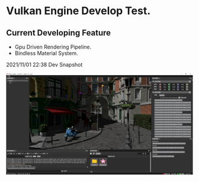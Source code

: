 # Vulkan Engine Develop Test.

## Current Developing Feature

- Gpu Driven Rendering Pipeline.
- Bindless Material System.



2021/11/01 22:38 Dev Snapshot

![](dev/Snipaste_2021-11-01_22-35-26.png)